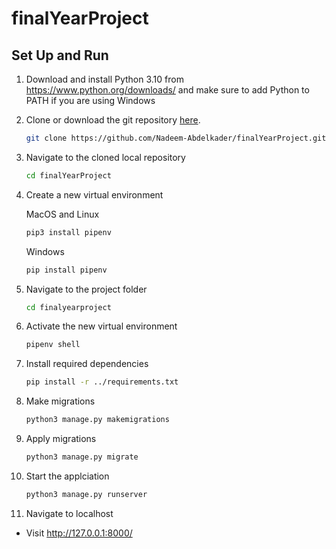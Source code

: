 # finalYearProject

[comment]: <> (## Author)

[comment]: <> (- [Nadeem Abdelkader]&#40;https://github.com/Nadeem-Abdelkader&#41;)

[comment]: <> (## What Is This?)

## Set Up and Run

1. Download and install Python 3.10 from <https://www.python.org/downloads/> and make sure to add Python to PATH if you are using Windows

2. Clone or download the git repository
   [here](https://github.com/Nadeem-Abdelkader/finalYearProject.git).
    ```sh
    git clone https://github.com/Nadeem-Abdelkader/finalYearProject.git
    ```

3. Navigate to the cloned local repository
    ```sh
    cd finalYearProject
    ```

4. Create a new virtual environment
   
   MacOS and Linux
   ```sh
   pip3 install pipenv
   ```
   Windows
   ```sh
   pip install pipenv
   ```
   
5. Navigate to the project folder
    ```sh
    cd finalyearproject
    ```
    
6. Activate the new virtual environment
    ```sh
   pipenv shell
   ```

7. Install required dependencies 
    ```sh
   pip install -r ../requirements.txt
   ```
   
8. Make migrations
    ```sh
   python3 manage.py makemigrations
   ```
   
9. Apply migrations
    ```sh
   python3 manage.py migrate
   ```

10. Start the applciation
    ```sh
    python3 manage.py runserver
    ```
11. Navigate to localhost
   - Visit http://127.0.0.1:8000/
